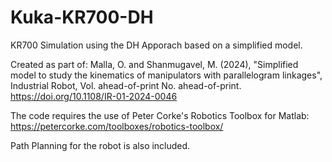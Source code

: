 # Kuka-KR700-DH
KR700 Simulation using the DH Apporach based on a simplified model.

Created as part of:
Malla, O. and Shanmugavel, M. (2024),
"Simplified model to study the kinematics of manipulators
with parallelogram linkages", Industrial Robot,
Vol. ahead-of-print No. ahead-of-print.
https://doi.org/10.1108/IR-01-2024-0046 

The code requires the use of Peter Corke's Robotics Toolbox for Matlab:
https://petercorke.com/toolboxes/robotics-toolbox/

Path Planning for the robot is also included.
